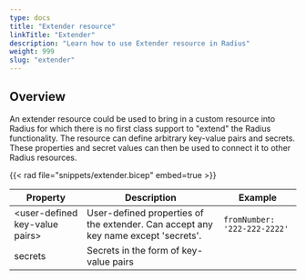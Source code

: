 ```yaml
---
type: docs
title: "Extender resource"
linkTitle: "Extender"
description: "Learn how to use Extender resource in Radius"
weight: 999
slug: "extender"
---
```


## Overview

An extender resource could be used to bring in a custom resource into Radius for which there is no first class support to "extend" the Radius functionality. The resource can define arbitrary key-value pairs and secrets. These properties and secret values can then be used to connect it to other Radius resources.

{{< rad file="snippets/extender.bicep" embed=true >}}

| Property | Description | Example |
|----------|-------------|---------|
| \<user-defined key-value pairs\> | User-defined properties of the extender. Can accept any key name except 'secrets'. | `fromNumber: '222-222-2222'`
| secrets | Secrets in the form of key-value pairs
